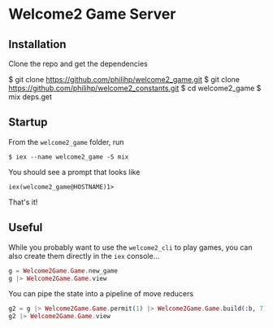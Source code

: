 # Welcome2 Game Server

## Installation

Clone the repo and get the dependencies

$ git clone https://github.com/philihp/welcome2_game.git
$ git clone https://github.com/philihp/welcome2_constants.git
$ cd welcome2_game
$ mix deps.get

## Startup

From the `welcome2_game` folder, run

```
$ iex --name welcome2_game -S mix
```

You should see a prompt that looks like

```
iex(welcome2_game@HOSTNAME)1>
```

That's it!

## Useful

While you probably want to use the `welcome2_cli` to play games, you can also create them directly in the `iex` console...

```elixir
g = Welcome2Game.Game.new_game
g |> Welcome2Game.Game.view
```

You can pipe the state into a pipeline of move reducers

```elixir
g2 = g |> Welcome2Game.Game.permit(1) |> Welcome2Game.Game.build(:b, 7) |> Welcome2Game.Game.commit
g2 |> Welcome2Game.Game.view
```
